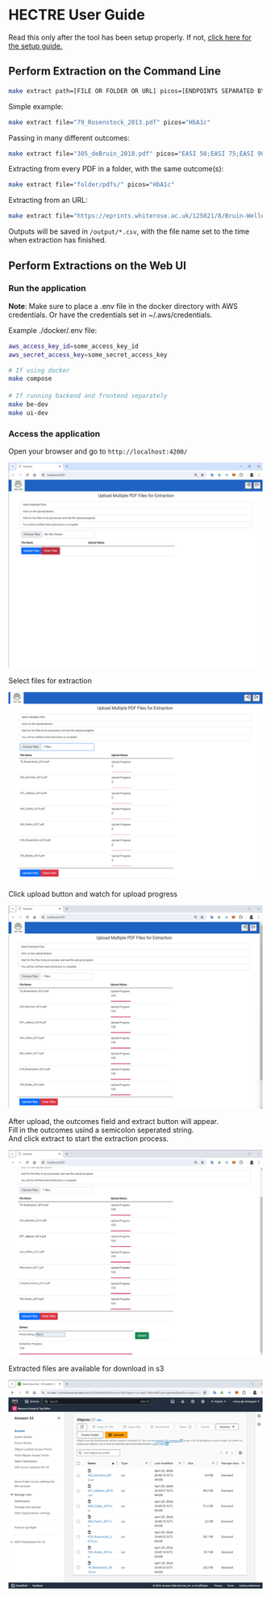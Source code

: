 
# HECTRE User Guide
Read this only after the tool has been setup properly. If not, [click here for the setup guide.](/README.md)

## Perform Extraction on the Command Line
```bash
make extract path=[FILE OR FOLDER OR URL] picos=[ENDPOINTS SEPARATED BY SEMICOLON]
```

Simple example:
```bash
make extract file="79_Rosenstock_2013.pdf" picos="HbA1c"
```

Passing in many different outcomes:
```bash
make extract file="305_deBruin_2018.pdf" picos="EASI 50;EASI 75;EASI 90;EASI;SCORAD"
```

Extracting from every PDF in a folder, with the same outcome(s):
```bash
make extract file="folder/pdfs/" picos="HbA1c"
```

Extracting from an URL:
```bash
make extract file="https://eprints.whiterose.ac.uk/125021/8/Bruin-Weller_et_al-2018-British_Journal_of_Dermatology.pdf" picos="EASI 75"
```

Outputs will be saved in `/output/*.csv`, with the file name set to the time when extraction has finished.

## Perform Extractions on the Web UI

### Run the application

**Note**: Make sure to place a .env file in the docker directory with AWS credentials. Or have the credentials set in ~/.aws/credentials. 
</br>

Example ./docker/.env file:

```bash
aws_access_key_id=some_access_key_id
aws_secret_access_key=some_secret_access_key
```

```bash
# If using docker
make compose

# If running backend and frontend separately
make be-dev
make ui-dev
```

### Access the application

Open your browser and go to `http://localhost:4200/`

![HECTRE Web UI](./assets/hectre_1.png)

Select files for extraction

![HECTRE Web UI 2](./assets/hectre_2.png)

Click upload button and watch for upload progress

![HECTRE Web UI 3](./assets/hectre_3.png)

After upload, the outcomes field and extract button will appear. </br>
Fill in the outcomes usind a semicolon seperated string. </br>
And click extract to start the extraction process.

![HECTRE Web UI 4](./assets/hectre_4.png)

Extracted files are available for download in s3

![HECTRE s3 output](./assets/hectre_aws_2.png)